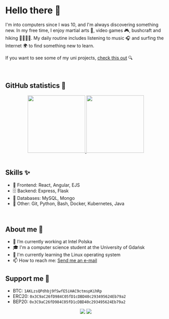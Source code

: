 # Hello there 👋

I'm into computers since I was 10, and I'm always discovering something new. In my free time, I enjoy martial arts 🥋, video games 🎮, bushcraft and hiking 🌲⛺🔥🌳. My daily routine includes listening to music 🎧 and surfing the Internet 🌍 to find something new to learn.

If you want to see some of my uni projects, [check this out](https://github.com/Azalurg-Uni-Projects) 🔍

</br>

## GitHub statistics 💯

<div align="center">
  <a href="https://github.com/Azalugr">
  <img height="180em" src="https://github-readme-stats.vercel.app/api?username=Azalurg&show_icons=true&theme=github_dark&include_all_commits=true&count_private=true"/>
  <img height="180em" src="https://github-readme-stats.vercel.app/api/top-langs/?username=Azalurg&layout=compact&langs_count=8&theme=github_dark"/></a>
</div>
</br>

## Skills ✨

- 📱 Frontend: React, Angular, EJS
- 🗄 Backend: Express, Flask
- 🔌 Databases: MySQL, Mongo  
- 🐍 Other: Git, Python, Bash, Docker, Kubernetes, Java

</br>

## About me 📝

- 🔭 I’m currently working at Intel Polska
- 🎓 I'm a computer science student at the University of Gdańsk
- 🌱 I'm currently learning the Linux operating system
- 📫 How to reach me: [Send me an e-mail](mailto:patryk31415@gmail.com)

## Support me 💸

- BTC: `1AKLzsQPdhbj9fSwfE5iHAC9ctmspKihRp`
- ERC20: `0x3C9aC26fD984C05fD1cDBD40c293495624Eb79a2`
- BEP20: `0x3C9aC26fD984C05fD1cDBD40c293495624Eb79a2`

<div align="center">
  <img hight="180em" src="https://github.com/Azalurg/Azalurg/blob/output/github-contribution-grid-snake.svg">
  <img hight="180em" src="https://github-profile-trophy.vercel.app/?username=azalurg&theme=darkhub&no-frame=true&margin-w=20&title=Stars,Followers,Commits,Issues,MultiLanguage,Repositories">
</div>
